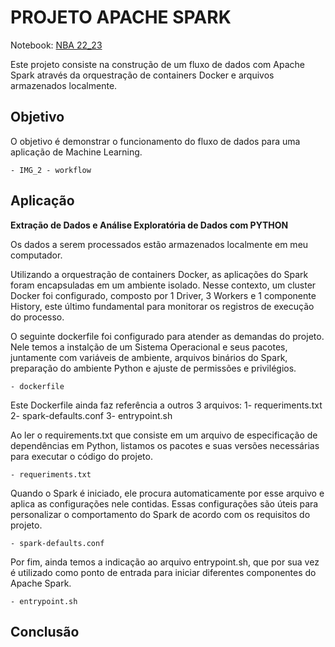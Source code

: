 # PROJETO APACHE SPARK

Notebook: [NBA 22_23](https://tinyurl.com/bdz6mzv4)


Este projeto consiste na construção de um fluxo de dados com Apache Spark através da orquestração de containers Docker e arquivos armazenados localmente.

## Objetivo
O objetivo é demonstrar o funcionamento do fluxo de dados para uma aplicação de Machine Learning.


	- IMG_2 - workflow


## Aplicação
**Extração de Dados e Análise Exploratória de Dados com PYTHON**

Os dados a serem processados estão armazenados localmente em meu computador. 

Utilizando a orquestração de containers Docker, as aplicações do Spark foram encapsuladas em um ambiente isolado. Nesse contexto, um cluster Docker foi configurado, composto por 1 Driver, 3 Workers e 1 componente History, este último fundamental para monitorar os registros de execução do processo.

O seguinte dockerfile foi configurado para atender as demandas do projeto. Nele temos a instalção de um Sistema Operacional e seus pacotes, juntamente com variáveis de ambiente, arquivos binários do Spark, preparação do ambiente Python e ajuste de permissões e privilégios.

	- dockerfile

Este Dockerfile ainda faz referência a outros 3 arquivos:
	1- requeriments.txt
	2- spark-defaults.conf
	3- entrypoint.sh 

Ao ler o requirements.txt  que consiste em um arquivo de especificação de dependências em Python, listamos os pacotes e suas versões necessárias para executar o código do projeto.

	- requeriments.txt

Quando o Spark é iniciado, ele procura automaticamente por esse arquivo e aplica as configurações nele contidas. Essas configurações são úteis para personalizar o comportamento do Spark de acordo com os requisitos do projeto.

	- spark-defaults.conf	

Por fim, ainda temos a indicação ao arquivo entrypoint.sh, que por sua vez é utilizado como ponto de entrada para iniciar diferentes componentes do Apache Spark.

	- entrypoint.sh
 
## Conclusão

